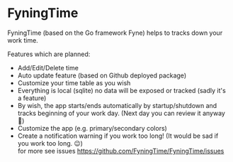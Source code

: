 # FyningTime

FyningTime (based on the Go framework Fyne) helps to tracks down your work time.  

Features which are planned:

* Add/Edit/Delete time
* Auto update feature (based on Github deployed package)
* Customize your time table as you wish
* Everything is local (sqlite) no data will be exposed or tracked (sadly it's a feature)
* By wish, the app starts/ends automatically by startup/shutdown and tracks beginning of your work day. (Next day you can review it anyway 😬)
* Customize the app (e.g. primary/secondary colors)
* Create a notification warning if you work too long! (It would be sad if you work too long. 😉)  
for more see issues https://github.com/FyningTime/FyningTime/issues 
